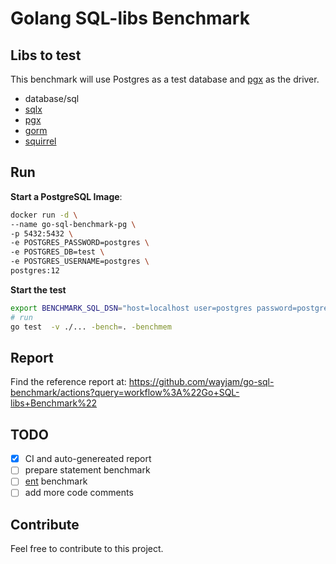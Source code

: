 # Golang SQL-libs Benchmark

## Libs to test

This benchmark will use Postgres as a test database and [pgx](https://github.com/jackc/pgx) as the driver.

-	database/sql
-	[sqlx](https://github.com/jmoiron/sqlx)
-	[pgx](https://github.com/jackc/pgx)
-	[gorm](https://github.com/go-gorm/gorm)
-	[squirrel](https://github.com/Masterminds/squirrel)

## Run

**Start a PostgreSQL Image**:

```sh
docker run -d \
--name go-sql-benchmark-pg \
-p 5432:5432 \
-e POSTGRES_PASSWORD=postgres \
-e POSTGRES_DB=test \
-e POSTGRES_USERNAME=postgres \
postgres:12
```

**Start the test**

```sh
export BENCHMARK_SQL_DSN="host=localhost user=postgres password=postgres dbname=test sslmode=disable"
# run
go test  -v ./... -bench=. -benchmem
```

## Report

Find the reference report at: <https://github.com/wayjam/go-sql-benchmark/actions?query=workflow%3A%22Go+SQL-libs+Benchmark%22>

## TODO

- [x] CI and auto-genereated report
- [ ] prepare statement benchmark
- [ ] [ent](https://github.com/facebook/ent) benchmark
- [ ] add more code comments

## Contribute

Feel free to contribute to this project.
